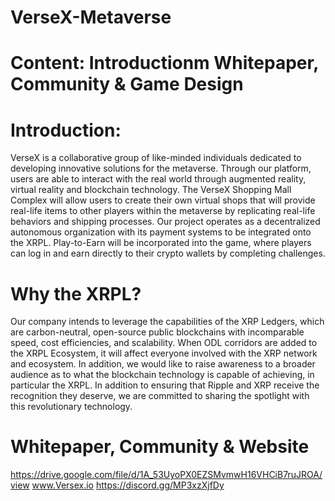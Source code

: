 # VerseX-Metaverse
# Content: Introductionm Whitepaper, Community &amp; Game Design
# Introduction:
VerseX is a collaborative group of like-minded individuals dedicated to developing innovative solutions for the metaverse. Through our platform, users are able to interact with the real world through augmented reality, virtual reality and blockchain technology. The VerseX Shopping Mall Complex will allow users to create their own virtual shops that will provide real-life items to other players within the metaverse by replicating real-life behaviors and shipping processes. Our project operates as a decentralized autonomous organization with its payment systems to be integrated onto the XRPL. Play-to-Earn will be incorporated into the game, where players can log in and earn directly to their crypto wallets by completing challenges.
<br />
# Why the XRPL?
Our company intends to leverage the capabilities of the XRP Ledgers, which are carbon-neutral, open-source public blockchains with incomparable speed, cost efficiencies, and scalability. When ODL corridors are added to the XRPL Ecosystem, it will affect everyone involved with the XRP network and ecosystem. In addition, we would like to raise awareness to a broader audience as to what the blockchain technology is capable of achieving, in particular the XRPL. In addition to ensuring that Ripple and XRP receive the recognition they deserve, we are committed to sharing the spotlight with this revolutionary technology.
<br />
# Whitepaper, Community & Website
https://drive.google.com/file/d/1A_53UyoPX0EZSMvmwH16VHCiB7ruJROA/view
www.Versex.io
https://discord.gg/MP3xzXjfDy
